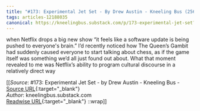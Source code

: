 ```yaml
---
title: "#173: Experimental Jet Set - By Drew Austin - Kneeling Bus (256461176)"
tags: articles-12188035
canonical: https://kneelingbus.substack.com/p/173-experimental-jet-set?token=eyJ1c2VyX2lkIjozMTA4Mjc2LCJwb3N0X2lkIjo0Mzc5Mzg5MSwiXyI6IndIZFhyIiwiaWF0IjoxNjM4NzM1MjA4LCJleHAiOjE2Mzg3Mzg4MDgsImlzcyI6InB1Yi0xMjY0NSIsInN1YiI6InBvc3QtcmVhY3Rpb24ifQ.3elfdyEhtpt3_yr1NsPfPrIPnF8NbBwIDjfXTtkeOgM
---
```


when Netflix drops a big new show “it feels like a software update is being pushed to everyone's brain.” I’d recently noticed how The Queen’s Gambit had suddenly caused everyone to start talking about chess, as if the game itself was something we’d all just found out about. What that moment revealed to me was Netflix’s ability to program cultural discourse in a relatively direct way


[[_Source_: #173: Experimental Jet Set - by Drew Austin - Kneeling Bus - [Source URL](https://kneelingbus.substack.com/p/173-experimental-jet-set?token=eyJ1c2VyX2lkIjozMTA4Mjc2LCJwb3N0X2lkIjo0Mzc5Mzg5MSwiXyI6IndIZFhyIiwiaWF0IjoxNjM4NzM1MjA4LCJleHAiOjE2Mzg3Mzg4MDgsImlzcyI6InB1Yi0xMjY0NSIsInN1YiI6InBvc3QtcmVhY3Rpb24ifQ.3elfdyEhtpt3_yr1NsPfPrIPnF8NbBwIDjfXTtkeOgM){:target="_blank"}<br>
_Author_: kneelingbus.substack.com<br>
[Readwise URL](https://readwise.io/open/256461176){:target="_blank"}
::wrap]]